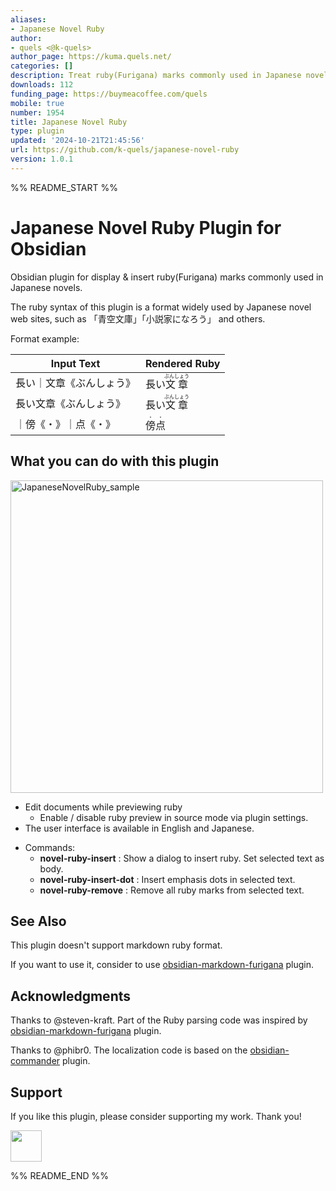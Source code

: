 ```yaml
---
aliases:
- Japanese Novel Ruby
author:
- quels <@k-quels>
author_page: https://kuma.quels.net/
categories: []
description: Treat ruby(Furigana) ​​marks commonly used in Japanese novels.
downloads: 112
funding_page: https://buymeacoffee.com/quels
mobile: true
number: 1954
title: Japanese Novel Ruby
type: plugin
updated: '2024-10-21T21:45:56'
url: https://github.com/k-quels/japanese-novel-ruby
version: 1.0.1
---
```


%% README_START %%

# Japanese Novel Ruby Plugin for Obsidian

Obsidian plugin for display & insert ruby(Furigana) ​​marks commonly used in Japanese novels.

The ruby syntax of this plugin is a format widely used by Japanese novel web sites, such as 「青空文庫」「小説家になろう」 and others.

Format example:

| Input Text   | Rendered Ruby                   |
| ------------ | ------------------------------- |
| 長い｜文章《ぶんしょう》 | 長い<ruby>文章<rt>ぶんしょう</rt></ruby> |
| 長い文章《ぶんしょう》  | 長い<ruby>文章<rt>ぶんしょう</rt></ruby> |
| ｜傍《・》｜点《・》  | <ruby>傍<rt>・</rt></ruby><ruby>点<rt>・</rt></ruby> |


## What you can do with this plugin


<img width="500" alt="JapaneseNovelRuby_sample" src="https://github.com/user-attachments/assets/8e93c4e2-fef5-489e-84a8-e523f7e8f25d">



- Edit documents while previewing ruby
  - Enable / disable ruby preview in source mode via plugin settings.
- The user interface is available in English and Japanese.


  
* Commands:
    * **novel-ruby-insert** : Show a dialog to insert ruby. Set selected text as body.
    * **novel-ruby-insert-dot** : Insert emphasis dots in selected text.
    * **novel-ruby-remove** : Remove all ruby marks from selected text.


## See Also

This plugin doesn't support markdown ruby format.

If you want to use it, consider to use [obsidian-markdown-furigana](https://github.com/steven-kraft/obsidian-markdown-furigana) plugin.

## Acknowledgments

Thanks to @steven-kraft. Part of the Ruby parsing code was inspired by [obsidian-markdown-furigana](https://github.com/steven-kraft/obsidian-markdown-furigana) plugin.

Thanks to @phibr0. The localization code is based on the [obsidian-commander](https://github.com/phibr0/obsidian-commander) plugin.

## Support

If you like this plugin, please consider supporting my work. Thank you!

<!-- Buy Me a Coffee embedded button -->
<a href="https://www.buymeacoffee.com/quels"><img src="https://cdn.buymeacoffee.com/buttons/v2/arial-orange.png" height="50px"></a>


%% README_END %%